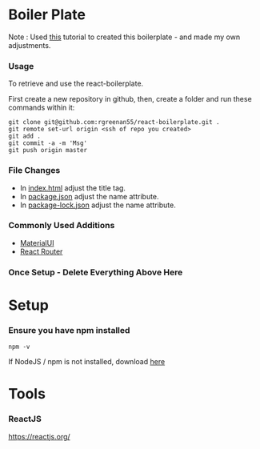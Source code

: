 # Boiler Plate
Note : Used [this](https://mrseanbaines.medium.com/how-to-write-a-minimal-react-boilerplate-from-scratch-85ba17757040) tutorial to created this boilerplate - and made my own adjustments.

### Usage
To retrieve and use the react-boilerplate.

First create a new repository in github, then, create a folder and run these commands within it:
```
git clone git@github.com:rgreenan55/react-boilerplate.git .
git remote set-url origin <ssh of repo you created>
git add .
git commit -a -m 'Msg'
git push origin master
```

### File Changes
- In [index.html](./src/index.html) adjust the title tag.
- In [package.json](./package.json) adjust the name attribute.
- In [package-lock.json](./package-lock.json) adjust the name attribute.

### Commonly Used Additions
- [MaterialUI](https://mui.com/material-ui/getting-started/installation/)
- [React Router](https://reactrouter.com/en/main/start/tutorial)

### Once Setup - Delete Everything Above Here

# Setup

### Ensure you have npm installed
``` npm -v ```

If NodeJS / npm is not installed, download [here](https://nodejs.org/en/download/)



# Tools

### ReactJS
https://reactjs.org/